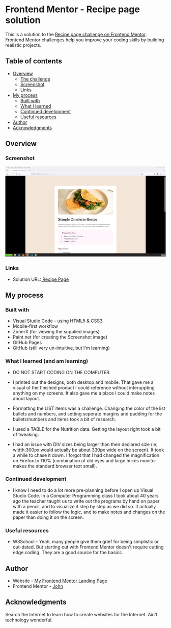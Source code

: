 # Frontend Mentor - Recipe page solution

This is a solution to the [Recipe page challenge on Frontend Mentor](https://www.frontendmentor.io/challenges/recipe-page-KiTsR8QQKm). Frontend Mentor challenges help you improve your coding skills by building realistic projects. 

## Table of contents

- [Overview](#overview)
  - [The challenge](#the-challenge)
  - [Screenshot](#screenshot)
  - [Links](#links)
- [My process](#my-process)
  - [Built with](#built-with)
  - [What I learned](#what-i-learned)
  - [Continued development](#continued-development)
  - [Useful resources](#useful-resources)
- [Author](#author)
- [Acknowledgments](#acknowledgments)


## Overview

### Screenshot

![](screenshot.jpg)

### Links

- Solution URL:[ Recipe Page](https://madartistphoto.github.io/recipe-page-main/)

## My process

### Built with

- Visual Studio Code - using HTML5 & CSS3
- Mobile-first workflow
- ZonerX (for viewing the supplied images)
- Paint.net (for creating the Screenshot image)
- GitHub Pages
- GitHub (still very un-intuitive, but I'm learning)

### What I learned (and am learning)

- DO NOT START CODING ON THE COMPUTER.

- I printed out the designs, both desktop and mobile. That gave me a visual of the finished product I could reference without interuppting anything on my screens. It also gave me a place I could make notes about layout.

- Formatting the LIST items was a challenge. Changing the color of the list bullets and numbers, and setting seperate margins and padding for the bullets/numbers and items took a bit of research.

- I used a TABLE for the Nutrition data. Getting the layout right took a bit of tweaking.

- I had an issue with DIV sizes being larger than their declared size (ie; width:300px would actually be about 330px wide on the screen). It took a while to chase it down. I forgot that I had changed the magnification on Firefox to 110% (combination of old eyes and large hi-res monitor makes the standard browser text small).

### Continued development

- I know I need to do a lot more pre-planning before I open up Visual Studio Code. In a Computer Programming class I took about 40 years ago the teacher taught us to write out the programs by hand on paper with a pencil, and to visualize it step by step as we did so. It actually made it easier to follow the logic, and to make notes and changes on the paper than doing it on the screen.

### Useful resources

- W3School - Yeah, many people give them grief for being simplistic or out-dated. But starting out with Frontend Mentor doesn't require cutting edge coding. They are a good source for the basics.

## Author

- Website - [My Frontend Mentor Landing Page](https://madartistphoto.github.io/FM-Landing-Page/)
- Frontend Mentor - [John](https://www.frontendmentor.io/profile/MadArtistPhoto)


## Acknowledgments

Search the Internet to learn how to create websites for the Internet. Ain't technology wonderful.
